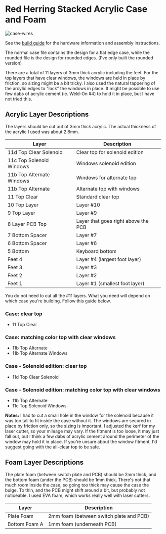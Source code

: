# Red Herring Stacked Acrylic Case and Foam

![case-wires](https://user-images.githubusercontent.com/800930/158737611-4d48b5ed-aa60-4212-9865-cdf9784cfbe9.png)

See the [build guide](/build-guide) for the hardware information and assembly instructions.

The normal case file contains the design for a flat edge case, while the rounded file is the design for rounded edges.  (I've only built the rounded version)

There are a total of 11 layers of 3mm thick acrylic including the feet.  For the top layers that have clear windows, the windows are held in place by friction, so sizing might be a bit tricky.  I also used the natural tappering of the arcylic edges to "lock" the windows in place. It might be possible to use few dabs of acrylic cement (ie. Weld-On #4) to hold it in place, but I have not tried this.

## Acrylic Layer Descriptions

The layers should be cut out of 3mm thick acrylic.  The actual thickness of the acrylic I used was about 2.8mm.

| Layer | Description |
| ----- | ----------- |
| 11d Top Clear Solenoid | Clear top for solenoid edition
| 11c Top Solenoid Windows | Windows solenoid edition
| 11b Top Alternate Windows | Windows for alternate top
| 11b Top Alternate | Alternate top with windows
| 11 Top Clear | Standard clear top
| 10 Top Layer | Layer #10
| 9 Top Layer | Layer #9
| 8 Layer PCB Top | Layer that goes right above the PCB
| 7 Bottom Spacer | Layer #7
| 6 Bottom Spacer | Layer #6
| 5 Bottom | Keyboard bottom
| Feet 4 | Layer #4 (largest foot layer)
| Feet 3 | Layer #3
| Feet 2 | Layer #2
| Feet 1 | Layer #1 (smallest foot layer)

You do not need to cut all the #11 layers.  What you need will depend on which case you're building.  Follow this guide below.

### Case: clear top
- 11 Top Clear

### Case: matching color top with clear windows
- 11b Top Alternate
- 11b Top Alternate Windows

### Case - Solenoid edition: clear top
- 11d Top Clear Solenoid

### Case - Solenoid edition: matching color top with clear windows 
- 11b Top Alternate
- 11c Top Solenoid Windows

**Notes:** I had to cut a small hole in the window for the solenoid because it was too tall to fit inside the case without it.  The windows are secured in place by friction only, so the sizing is important.  I adjusted the kerf for my laser cutter, so your mileage may vary.  If the fitment is too loose, it may just fall out, but I think a few dabs of acrylic cement around the perimeter of the window may hold it in place.  If you're unsure about the window fitment, I'd suggest going with the all-clear top to be safe.

## Foam Layer Descriptions

The plate foam (between switch plate and PCB) should be 2mm thick, and the bottom foam (under the PCB) should be 1mm thick.  There's not that much room inside the case, so going too thick may cause the case the bulge.  To thin, and the PCB might shift around a bit, but probably not noticeable.  I used EVA foam, which works really well with laser cutters.

| Layer | Description |
| ----- | ----------- |
| Plate Foam | 2mm foam (between switch plate and PCB)
| Bottom Foam A | 1mm foam (underneath PCB)